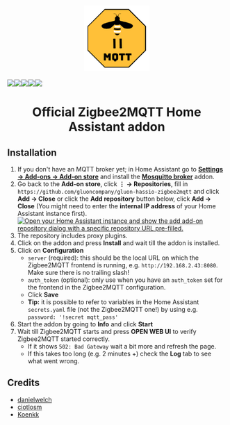<div align="center">
    <a href="https://github.com/zigbee2mqtt/hassio-zigbee2mqtt">
        <img width="150" height="150" src="logo.png">
    </a>
    <br>
    <br>
    <div style="display: flex;">
        <a href="https://github.com/zigbee2mqtt/hassio-zigbee2mqtt/actions?query=workflow%3ACI">
            <img src="https://github.com/zigbee2mqtt/hassio-zigbee2mqtt/workflows/CI/badge.svg">
        </a>
        <a href="https://github.com/zigbee2mqtt/hassio-zigbee2mqtt/releases">
            <img src="https://img.shields.io/github/release/zigbee2mqtt/hassio-zigbee2mqtt.svg">
        </a>
        <a href="https://github.com/zigbee2mqtt/hassio-zigbee2mqtt/stargazers">
            <img src="https://img.shields.io/github/stars/zigbee2mqtt/hassio-zigbee2mqtt.svg">
        </a>
        <a href="https://discord.gg/dadfWYE">
            <img src="https://img.shields.io/discord/556563650429583360.svg">
        </a>
        <a href="http://zigbee2mqtt.discourse.group/">
            <img src="https://img.shields.io/discourse/https/zigbee2mqtt.discourse.group/status.svg">
        </a>
    </div>
    <h1>Official Zigbee2MQTT Home Assistant addon</h1>
</div>

## Installation
1. If you don't have an MQTT broker yet; in Home Assistant go to **[Settings → Add-ons → Add-on store](https://my.home-assistant.io/redirect/supervisor_store/)** and install the **[Mosquitto broker](https://my.home-assistant.io/redirect/supervisor_addon/?addon=core_mosquitto)** addon.
1. Go back to the **Add-on store**, click **⋮ → Repositories**, fill in</br>  `https://github.com/gluoncompany/gluon-hassio-zigbee2mqtt` and click **Add → Close** or click the **Add repository** button below, click **Add → Close** (You might need to enter the **internal IP address** of your Home Assistant instance first).  
[![Open your Home Assistant instance and show the add add-on repository dialog with a specific repository URL pre-filled.](https://my.home-assistant.io/badges/supervisor_add_addon_repository.svg)](https://my.home-assistant.io/redirect/supervisor_add_addon_repository/?repository_url=https%3A%2F%2Fgithub.com%2Fgluoncompany%2Fgluon-hassio-zigbee2mqtt)
3. The repository includes proxy plugins.
4. Click on the addon and press **Install** and wait till the addon is installed.
5. Click on **Configuration**
    - `server` (required): this should be the local URL on which the Zigbee2MQTT frontend is running, e.g. `http://192.168.2.43:8080`. Make sure there is no trailing slash!
    - `auth_token` (optional): only use when you have an `auth_token` set for the frontend in the Zigbee2MQTT configuration.
    - Click **Save**
    - **Tip:** it is possible to refer to variables in the Home Assistant `secrets.yaml` file (not the Zigbee2MQTT one!) by using e.g. `password: '!secret mqtt_pass'`
1. Start the addon by going to **Info** and click **Start**
1. Wait till Zigbee2MQTT starts and press **OPEN WEB UI** to verify Zigbee2MQTT started correctly.
    - If it shows `502: Bad Gateway` wait a bit more and refresh the page.
    - If this takes too long (e.g. 2 minutes +) check the **Log** tab to see what went wrong.


## Credits
- [danielwelch](https://github.com/danielwelch)
- [ciotlosm](https://github.com/ciotlosm)
- [Koenkk](https://github.com/Koenkk)